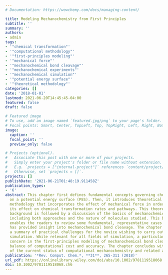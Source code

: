 ```yaml
---
# Documentation: https://wowchemy.com/docs/managing-content/

title: Modeling Mechanochemistry from First Principles
subtitle: ''
summary: ''
authors:
- admin
tags:
- '"chemical transformation"'
- '"computational methodology"'
- '"first-principles modeling"'
- '"mechanical force"'
- '"mechanochemical bond cleavage"'
- '"mechanochemical experiments"'
- '"mechanochemical simulation"'
- '"potential energy surface"'
- '"theoretical methodology"'
categories: []
date: '2018-01-01'
lastmod: 2021-06-20T14:45:45-04:00
featured: false
draft: false

# Featured image
# To use, add an image named `featured.jpg/png` to your page's folder.
# Focal points: Smart, Center, TopLeft, Top, TopRight, Left, Right, BottomLeft, Bottom, BottomRight.
image:
  caption: ''
  focal_point: ''
  preview_only: false

# Projects (optional).
#   Associate this post with one or more of your projects.
#   Simply enter your project's folder or file name without extension.
#   E.g. `projects = ["internal-project"]` references `content/project/deep-learning/index.md`.
#   Otherwise, set `projects = []`.
projects: []
publishDate: '2021-06-21T01:48:19.911458Z'
publication_types:
- '6'
abstract: This chapter first defines fundamental concepts governing chemical transformation
  on a potential energy surface (PES). Then, it introduces theoretical and computational
  methodology that incorporates the effect of mechanical force in order to determine
  its effect on chemical transformation rates and pathways. This theoretical and computational
  background is followed by a discussion of the basics of mechanochemical experiments,
  including both approaches and the nature of molecules studied. This background then
  enables the readers to review some fundamental, representative cases of how computation
  has provided insight into mechanochemical bond cleavage. The chapter further provides
  a summary of practical challenges for the novice wishing to carry out mechanochemical
  simulation. While relevant for all fields of simulation, a particularly pertinent
  concern in the first-principles modeling of mechanochemical bond cleavage is the
  balance of computational cost and accuracy. The chapter concludes with an overview
  of the current status of computational mechanochemistry and related approaches.
publication: '*Rev. Comput. Chem.*, **31**, 265-311 (2018)'
url_pdf: https://onlinelibrary.wiley.com/doi/abs/10.1002/9781119518068.ch6
doi: 10.1002/9781119518068.ch6
---
```

